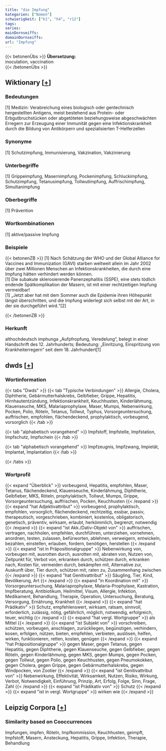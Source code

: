 ```yaml
---
title: "die Impfung"
kategorien: ["Nomen"]
schwierigkeit: ["k1", "h4", "r12"]
tags:
series:
mainDornseiffs:
domainDornseiffs:
url: "Impfung"
---
```


{{< betonenÜbs >}}
**Übersetzung:**  
inoculation, vaccination  
{{< /betonenÜbs >}}

## Wiktionary [[+](https://de.wiktionary.org/wiki/Impfung)]

### Bedeutungen
[1] Medizin: Verabreichung eines biologisch oder gentechnisch hergestellten Antigens, meist bestehend aus Protein- oder Erbgutbruchstücken oder abgetöteten beziehungsweise abgeschwächten Erregern zur Erzeugung einer Immunität gegen eine Infektionskrankheit durch die Bildung von Antikörpern und spezialisierten T-Helferzellen  

### Synonyme
[1] Schutzimpfung, Immunisierung, Vakzination, Vakzinierung  

### Unterbegriffe
[1] Grippeimpfung, Masernimpfung, Pockenimpfung, Schluckimpfung, Schutzimpfung, Tetanusimpfung, Tollwutimpfung, Auffrischimpfung, Simultanimpfung  

### Oberbegriffe
[1] Prävention  

### Wortkombinationen
[1] aktive/passive Impfung  

### Beispiele
{{< betonenZB >}}
[1] Nach Schätzung der WHO und der Global Alliance for Vaccines and Immunization (GAVI) starben weltweit allein im Jahr 2002 über zwei Millionen Menschen an Infektionskrankheiten, die durch eine Impfung hätten verhindert werden können.  
[1] Die subakute sklerosierende Panenzephalitis (SSPE), eine stets tödlich endende Spätkomplikation der Masern, ist mit einer rechtzeitigen Impfung vermeidbar!  
[1] „Jetzt aber hat mit dem Sommer auch die Epidemie ihren Höhepunkt längst überschritten, und die Impfung widerlegt sich selbst mit der Art, in der sie durchgeführt wird.“[2]  

{{< /betonenZB >}}
### Herkunft
althochdeutsch imphunga „Aufpfropfung, Veredelung“, belegt in einer Handschrift des 12. Jahrhunderts; Bedeutung: „Einritzung, Einspritzung von Krankheiterregern“ seit dem 18. Jahrhundert[1]  



## dwds [[+](https://www.dwds.de/wb/Impfung)]

### Wortinformation
{{< tabs "Dwds" >}}
{{< tab "Typische Verbindungen" >}}
Allergie, Cholera, Diphtherie, Gebärmutterhalskrebs, Gelbfieber, Grippe, Hepatitis, Hirnhautentzündung, Infektionskrankheit, Keuchhusten, Kinderlähmung, Klauenseuche, MKS, Malariaprophylaxe, Maser, Mumps, Nebenwirkung, Pocken, Polio, Röteln, Tetanus, Tollwut, Typhus, Vorsorgeuntersuchung, auffrischen, empfohlen, flächendeckend, prophylaktisch, vorbeugend, vorsorglich
{{< /tab >}}

{{< tab "alphabetisch vorangehend" >}}
Impfstoff, Impfstelle, Impfstation, Impfschutz, Impfschein
{{< /tab >}}

{{< tab "alphabetisch vorangehend" >}}
Impfzeugnis, Impfzwang, Impietät, Implantat, Implantation
{{< /tab >}}

{{< /tabs >}}

### Wortprofil
{{< expand "Überblick" >}} vorbeugend, Hepatitis, empfohlen, Maser, Tetanus, flächendeckend, Klauenseuche, Kinderlähmung, Diphtherie, Gelbfieber, MKS, Röteln, prophylaktisch, Tollwut, Mumps, Grippe, Vorsorgeuntersuchung, auffrischen, Pocken, Keuchhusten {{< /expand >}}
{{< expand "hat Adjektivattribut" >}} vorbeugend, prophylaktisch, empfohlen, vorsorglich, flächendeckend, rechtzeitig, essbar, passiv, therapeutisch, vorgeschrieben, kombiniert, kostenlos, obligatorisch, genetisch, präventiv, wirksam, erlaubt, herkömmlich, begrenzt, notwendig {{< /expand >}}
{{< expand "ist Akk./Dativ-Objekt von" >}} auffrischen, vertragen, nachholen, empfehlen, durchführen, unterziehen, vornehmen, anordnen, testen, zulassen, befürworten, ablehnen, verweigern, entwickeln, bezahlen, einstellen, erlauben, fordern, benötigen, herstellen {{< /expand >}}
{{< expand "ist in Präpositionalgruppe" >}} Nebenwirkung von, vorbeugen mit, ausrotten durch, ausrotten mit, abraten von, Nutzen von, Zeitpunkt für, Verbot von, erkranken durch, schützen durch, erkranken nach, Kosten für, vermeiden durch, bekämpfen mit, Alternative zur, Auskunft über, Tier durch, schützen mit, raten zu, Zusammenhang zwischen {{< /expand >}}
{{< expand "hat Genitivattribut" >}} Säugling, Tier, Kind, Bevölkerung, Art {{< /expand >}}
{{< expand "in Koordination mit" >}} Vorsorgeuntersuchung, Malariaprophylaxe, Malaria-Prophylaxe, Kastration, Impfberatung, Antibiotikum, Heilmittel, Visum, Allergie, Infektion, Medikament, Behandlung, Therapie, Operation, Untersuchung, Beratung, Versorgung, Ernährung, Krankheit {{< /expand >}}
{{< expand "hat Prädikativ" >}} Schutz, empfehlenswert, wirksam, ratsam, sinnvoll, erforderlich, zulässig, nötig, gefährlich, möglich, notwendig, erfolgreich, teuer, wichtig {{< /expand >}}
{{< expand "hat vergl. Wortgruppe" >}} als Mittel {{< /expand >}}
{{< expand "ist Subjekt von" >}} vorschreiben, schützen, vorbeugen, anschlagen, zurückliegen, begünstigen, verhindern, kosen, erfolgen, nützen, bieten, empfehlen, verbieten, auslösen, helfen, wirken, funktionieren, retten, kosten, genügen {{< /expand >}}
{{< expand "hat Präpositionalgruppe" >}} gegen Maser, gegen Tetanus, gegen Hepatitis, gegen Diphtherie, gegen Klauenseuche, gegen Gelbfieber, gegen Röteln, gegen Kinderlähmung, gegen MKS, gegen Mumps, gegen Pocken, gegen Tollwut, gegen Polio, gegen Keuchhusten, gegen Pneumokokken, gegen Cholera, gegen Grippe, gegen Gebärmutterhalskrebs, gegen Windpocken, von Zootier {{< /expand >}}
{{< expand "ist Genitivattribut von" >}} Nebenwirkung, Effektivität, Wirksamkeit, Nutzen, Risiko, Wirkung, Verbot, Notwendigkeit, Einführung, Prinzip, Art, Erfolg, Folge, Sinn, Frage, Zahl {{< /expand >}}
{{< expand "ist Prädikativ von" >}} Schutz {{< /expand >}}
{{< expand "ist in vergl. Wortgruppe" >}} wirken wie {{< /expand >}}

## Leipzig Corpora [[+](https://corpora.uni-leipzig.de/en/res?word=Impfung&corpusId=deu_newscrawl-public_2018)]


### Similarity based on Cooccurrences
Impfungen, impfen, Röteln, Impfkommission, Keuchhusten, geimpft, Impfstoff, Masern, Ansteckung, Hepatitis, Grippe, Infektion, Therapie, Behandlung

